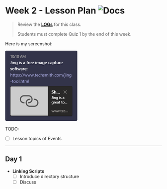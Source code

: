 # Week 2 - Lesson Plan ![Docs](https://img.shields.io/badge/Documentation%20Status-10--40%25%20Rough%20Outline-red?logo=Read%20the%20Docs)

> Review the [**LOGs**](./LOGs.md) for this class.
>
> Students must complete Quiz 1 by the end of this week.

Here is my screenshot:

![alt text](./images/Jing.png)

TODO:

- [ ] Lesson topics of Events

----

## Day 1

- **Linking Scripts**
  - [ ] Introduce directory structure
  - [ ] Discuss <script> tag placement and concerns/issues that developers should be aware of that dictate when to place in the head vs body element.
        1. End of <body> for efficiency
        1. In the <head> if required
- **String Concatenation**
  - [ ] Practice with prompt() to get user input and concatenate with a message for output to the document
    - Go through greet_user example

## Day 2

- **Intro to Functions**
  - [ ] Discuss built-in functions (e.g. console.log) already used and how they work
  - [ ] Basics of function declaration (declared functions vs expressions)
    - Parameters
    - Return values
  - [ ] Basics of calling functions
    - Arguments
  - [ ] Scope
    - Variable access
  - [ ] Create a function to take care of the concatenation message display done in the previous example
    - Go through function_intro and function_intro_params examples
  - [ ] Have students work through the posted functions exercise for homework

## Day 3

In-Class Assessment [Functions]
Have students work through in-class assessment, which must be completed by the end of class (only release the in-class assessment in class on this day on the projector; DO NOT release through Moodle).
Quiz
